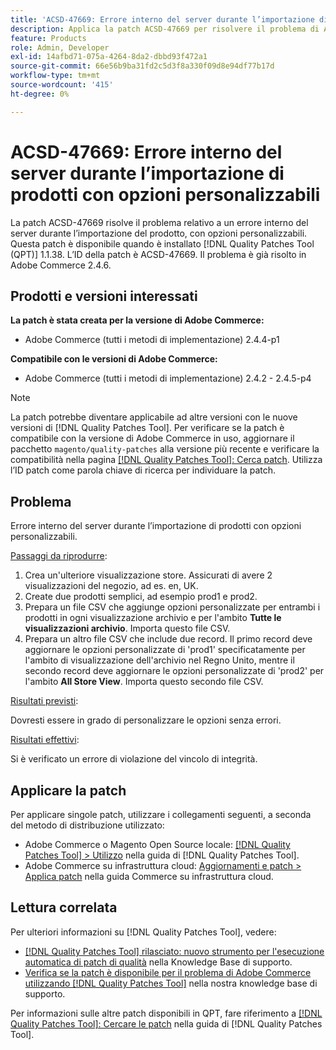```yaml
---
title: 'ACSD-47669: Errore interno del server durante l’importazione di prodotti con opzioni personalizzabili'
description: Applica la patch ACSD-47669 per risolvere il problema di Adobe Commerce in caso di errore interno del server durante l’importazione di prodotti con opzioni personalizzabili.
feature: Products
role: Admin, Developer
exl-id: 14afbd71-075a-4264-8da2-dbbd93f472a1
source-git-commit: 66e56b9ba31fd2c5d3f8a330f09d8e94df77b17d
workflow-type: tm+mt
source-wordcount: '415'
ht-degree: 0%

---
```


# ACSD-47669: Errore interno del server durante l’importazione di prodotti con opzioni personalizzabili

La patch ACSD-47669 risolve il problema relativo a un errore interno del server durante l’importazione del prodotto, con opzioni personalizzabili. Questa patch è disponibile quando è installato [!DNL Quality Patches Tool (QPT)] 1.1.38. L’ID della patch è ACSD-47669. Il problema è già risolto in Adobe Commerce 2.4.6.

## Prodotti e versioni interessati

**La patch è stata creata per la versione di Adobe Commerce:**

* Adobe Commerce (tutti i metodi di implementazione) 2.4.4-p1

**Compatibile con le versioni di Adobe Commerce:**

* Adobe Commerce (tutti i metodi di implementazione) 2.4.2 - 2.4.5-p4

>[!NOTE]
>
>La patch potrebbe diventare applicabile ad altre versioni con le nuove versioni di [!DNL Quality Patches Tool]. Per verificare se la patch è compatibile con la versione di Adobe Commerce in uso, aggiornare il pacchetto `magento/quality-patches` alla versione più recente e verificare la compatibilità nella pagina [[!DNL Quality Patches Tool]: Cerca patch](https://experienceleague.adobe.com/tools/commerce-quality-patches/index.html). Utilizza l’ID patch come parola chiave di ricerca per individuare la patch.

## Problema

Errore interno del server durante l’importazione di prodotti con opzioni personalizzabili.

<u>Passaggi da riprodurre</u>:

1. Crea un&#39;ulteriore visualizzazione store. Assicurati di avere 2 visualizzazioni del negozio, ad es. en, UK.
1. Create due prodotti semplici, ad esempio prod1 e prod2.
1. Prepara un file CSV che aggiunge opzioni personalizzate per entrambi i prodotti in ogni visualizzazione archivio e per l&#39;ambito **Tutte le visualizzazioni archivio**. Importa questo file CSV.
1. Prepara un altro file CSV che include due record. Il primo record deve aggiornare le opzioni personalizzate di &#39;prod1&#39; specificatamente per l&#39;ambito di visualizzazione dell&#39;archivio nel Regno Unito, mentre il secondo record deve aggiornare le opzioni personalizzate di &#39;prod2&#39; per l&#39;ambito **All Store View**. Importa questo secondo file CSV.

<u>Risultati previsti</u>:

Dovresti essere in grado di personalizzare le opzioni senza errori.

<u>Risultati effettivi</u>:

Si è verificato un errore di violazione del vincolo di integrità.

## Applicare la patch

Per applicare singole patch, utilizzare i collegamenti seguenti, a seconda del metodo di distribuzione utilizzato:

* Adobe Commerce o Magento Open Source locale: [[!DNL Quality Patches Tool] > Utilizzo](https://experienceleague.adobe.com/docs/commerce-operations/tools/quality-patches-tool/usage.html) nella guida di [!DNL Quality Patches Tool].
* Adobe Commerce su infrastruttura cloud: [Aggiornamenti e patch > Applica patch](https://experienceleague.adobe.com/docs/commerce-cloud-service/user-guide/develop/upgrade/apply-patches.html) nella guida Commerce su infrastruttura cloud.

## Lettura correlata

Per ulteriori informazioni su [!DNL Quality Patches Tool], vedere:

* [[!DNL Quality Patches Tool] rilasciato: nuovo strumento per l&#39;esecuzione automatica di patch di qualità](/help/announcements/adobe-commerce-announcements/magento-quality-patches-released-new-tool-to-self-serve-quality-patches.md) nella Knowledge Base di supporto.
* [Verifica se la patch è disponibile per il problema di Adobe Commerce utilizzando  [!DNL Quality Patches Tool]](/help/support-tools/patches-available-in-qpt-tool/check-patch-for-magento-issue-with-magento-quality-patches.md) nella nostra knowledge base di supporto.

Per informazioni sulle altre patch disponibili in QPT, fare riferimento a [[!DNL Quality Patches Tool]: Cercare le patch](https://experienceleague.adobe.com/tools/commerce-quality-patches/index.html) nella guida di [!DNL Quality Patches Tool].
